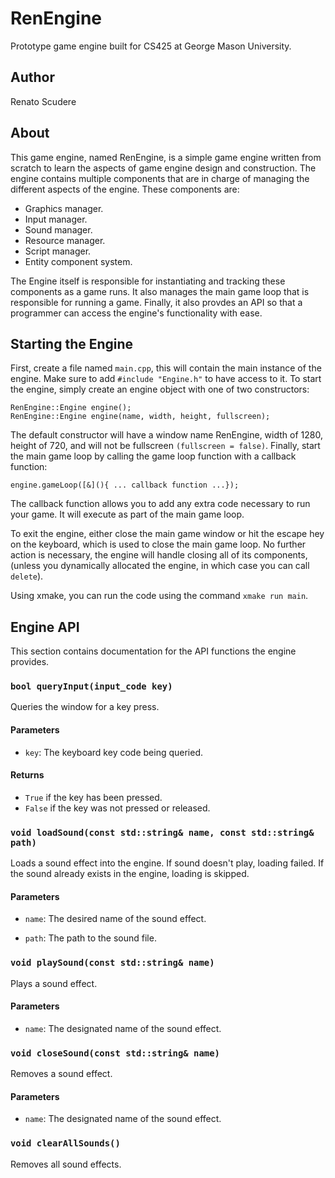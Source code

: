 # RenEngine
Prototype game engine built for CS425 at George Mason University.

## Author
Renato Scudere

## About
This game engine, named RenEngine, is a simple game engine written from 
scratch to learn the aspects of game engine design and construction. The 
engine contains multiple components that are in charge of managing the 
different aspects of the engine. These components are: 
- Graphics manager.
- Input manager.
- Sound manager.
- Resource manager.
- Script manager.
- Entity component system.

The Engine itself is responsible for instantiating and tracking these
components as a game runs. It also manages the main game loop that 
is responsible for running a game. Finally, it also provdes an API
so that a programmer can access the engine's functionality with ease.

## Starting the Engine
First, create a file named `main.cpp`, this will contain
the main instance of the engine. Make sure to add `#include "Engine.h"`
to have access to it. To start the engine, simply create an engine object
with one of two constructors:
```
RenEngine::Engine engine();
RenEngine::Engine engine(name, width, height, fullscreen);
```
The default constructor will have a window name RenEngine, width of 1280,
height of 720, and will not be fullscreen `(fullscreen = false)`.
Finally, start the main game loop by calling the game loop function
with a callback function:
```
engine.gameLoop([&](){ ... callback function ...});
```
The callback function allows you to add any extra code necessary to run
your game. It will execute as part of the main game loop.

To exit the engine, either close the main game window or hit the escape
hey on the keyboard, which is used to close the main game loop. No further
action is necessary, the engine will handle closing all of its components,
(unless you dynamically allocated the engine, in which case you can call
`delete`).

Using xmake, you can run the code using the command `xmake run main`.

## Engine API
This section contains documentation for the API functions the engine provides.

### `bool queryInput(input_code key)`
Queries the window for a key press. 
#### Parameters
- `key`: The keyboard key code being queried.
#### Returns
- `True` if the key has been pressed.
- `False` if the key was not pressed or released.

### `void loadSound(const std::string& name, const std::string& path)`
Loads a sound effect into the engine. 
If sound doesn't play, loading failed.
If the sound already exists in the engine,
loading is skipped.
#### Parameters
- `name`: The desired name of the sound effect.

- `path`: The path to the sound file.

### `void playSound(const std::string& name)`
Plays a sound effect.
#### Parameters
- `name`: The designated name of the sound effect.

### `void closeSound(const std::string& name)`
Removes a sound effect.
#### Parameters
- `name`: The designated name of the sound effect.

### `void clearAllSounds()`
Removes all sound effects.

























